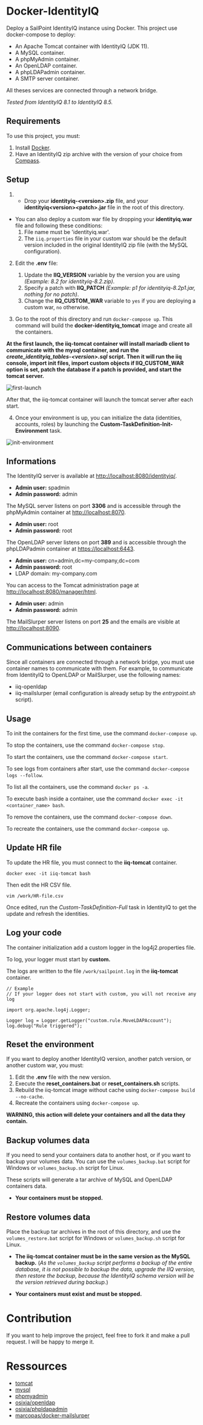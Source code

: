 # Docker-IdentityIQ
Deploy a SailPoint IdentityIQ instance using Docker. This project use docker-compose to deploy:
* An Apache Tomcat container with IdentityIQ (JDK 11).
* A MySQL container.
* A phpMyAdmin container.
* An OpenLDAP container.
* A phpLDAPadmin container.
* A SMTP server container.

All theses services are connected through a network bridge.

*Tested from IdentityIQ 8.1 to IdentityIQ 8.5.*

## Requirements

To use this project, you must:
1. Install [Docker](https://www.docker.com/get-started).
2. Have an IdentityIQ zip archive with the version of your choice from [Compass](https://community.sailpoint.com/t5/IdentityIQ-Server-Software/ct-p/IdentityIQ).

## Setup

1. - Drop your **identityiq-\<version\>.zip** file, and your **identityiq\<version\>\<patch\>.jar** file in the root of this directory.

- You can also deploy a custom war file by dropping your **identityiq.war** file and following these conditions:
    1. File name must be 'identityiq.war'.
    1. The `iiq.properties` file in your custom war should be the default version included in the original IdentityIQ zip file (with the MySQL configuration).

2. Edit the **.env** file:
    1. Update the **IIQ_VERSION** variable by the version you are using *(Example: 8.2 for identityiq-8.2.zip)*.
    1. Specify a patch with **IIQ_PATCH** *(Example: p1 for identityiq-8.2p1.jar, nothing for no patch)*.
    1. Change the **IIQ_CUSTOM_WAR** variable to `yes` if you are deploying a custom war, `no` otherwise.

3. Go to the root of this directory and run `docker-compose up`. This command will build the **docker-identityiq_tomcat** image and create all the containers.

**At the first launch, the iiq-tomcat container will install mariadb client to communicate with the mysql container, and run the *create_identityiq_tables-\<version\>.sql* script. Then it will run the iiq console, import init files, import custom objects if IIQ_CUSTOM_WAR option is set, patch the database if a patch is provided, and start the tomcat server.**

![first-launch](https://user-images.githubusercontent.com/23320254/149496381-6e65d475-3312-4f7b-acbc-33131798ecf9.png)
  
After that, the iiq-tomcat container will launch the tomcat server after each start.

4. Once your environment is up, you can initialize the data (identities, accounts, roles) by launching the **Custom-TaskDefinition-Init-Environment** task.

![init-environment](https://github.com/EpiicDream/docker-IdentityIQ/assets/23320254/00baf226-79c3-4cfa-aca8-c31d2dcee161)

## Informations

The IdentityIQ server is available at [http://localhost:8080/identityiq/](http://localhost:8080/identityiq/).
* **Admin user:** spadmin
* **Admin password:** admin

The MySQL server listens on port **3306** and is accessible through the phpMyAdmin container at [http://localhost:8070](http://localhost:8070).
* **Admin user:** root
* **Admin password:** root

The OpenLDAP server listens on port **389** and is accessible through the phpLDAPadmin container at [https://localhost:6443](https://localhost:6443).
* **Admin user:** cn=admin,dc=my-company,dc=com
* **Admin password:** root
* LDAP domain: my-company.com

You can access to the Tomcat administration page at [http://localhost:8080/manager/html](http://localhost:8080/manager/html).
* **Admin user:** admin
* **Admin password:** admin

The MailSlurper server listens on port **25** and the emails are visible at [http://localhost:8090](http://localhost:8090).

## Communications between containers

Since all containers are connected through a network bridge, you must use container names to communicate with them. For example, to communicate from IdentityIQ to OpenLDAP or MailSlurper, use the following names:
* iiq-openldap
* iiq-mailslurper (email configuration is already setup by the *entrypoint.sh* script).

## Usage

To init the containers for the first time, use the command `docker-compose up`. 

To stop the containers, use the command `docker-compose stop`.

To start the containers, use the command `docker-compose start`.

To see logs from containers after start, use the command `docker-compose logs --follow`.

To list all the containers, use the command `docker ps -a`.

To execute bash inside a container, use the command `docker exec -it <container_name> bash`.

To remove the containers, use the command `docker-compose down`.

To recreate the containers, use the command `docker-compose up`.

## Update HR file

To update the HR file, you must connect to the **iiq-tomcat** container.

`docker exec -it iiq-tomcat bash`

Then edit the HR CSV file.

`vim /work/HR-file.csv`

Once edited, run the *Custom-TaskDefinition-Full* task in IdentityIQ to get the update and refresh the identities.

## Log your code

The container initialization add a custom logger in the log4j2.properties file.

To log, your logger must start by **custom.**

The logs are written to the file `/work/sailpoint.log` in the **iiq-tomcat** container.

````
// Example
// If your logger does not start with custom, you will not receive any log

import org.apache.log4j.Logger;

Logger log = Logger.getLogger("custom.rule.MoveLDAPAccount");
log.debug("Rule triggered");
````

## Reset the environment

If you want to deploy another IdentityIQ version, another patch version, or another custom war, you must:
1. Edit the **.env** file with the new version.
2. Execute the **reset_containers.bat** or **reset_containers.sh** scripts.
3. Rebuild the iiq-tomcat image without cache using `docker-compose build --no-cache`.
4. Recreate the containers using `docker-compose up`.

**WARNING, this action will delete your containers and all the data they contain.**

## Backup volumes data

If you need to send your containers data to another host, or if you want to backup your volumes data. You can use the `volumes_backup.bat` script for Windows or `volumes_backup.sh` script for Linux.

These scripts will generate a tar archive of MySQL and OpenLDAP containers data.

- **Your containers must be stopped.**

## Restore volumes data

Place the backup tar archives in the root of this directory, and use the `volumes_restore.bat` script for Windows or `volumes_backup.sh` script for Linux.

- **The iiq-tomcat container must be in the same version as the MySQL backup.** (*As the `volumes_backup` script performs a backup of the entire database, it is not possible to backup the data, upgrade the IIQ version, then restore the backup, because the IdentityIQ schema version will be the version retrieved during backup.*)

- **Your containers must exist and must be stopped.**

# Contribution

If you want to help improve the project, feel free to fork it and make a pull request. I will be happy to merge it.

# Ressources

* [tomcat](https://hub.docker.com/_/tomcat)
* [mysql](https://hub.docker.com/_/mysql)
* [phpmyadmin](https://hub.docker.com/_/phpmyadmin)
* [osixia/openldap](https://github.com/osixia/docker-openldap)
* [osixia/phpldapadmin](https://github.com/osixia/docker-phpLDAPadmin)
* [marcopas/docker-mailslurper](https://hub.docker.com/r/marcopas/docker-mailslurper)
